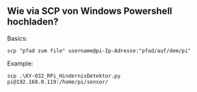 ## Wie via SCP von Windows Powershell hochladen?

Basics:

	scp "pfad zum file" username@pi-Ip-Adresse:"pfad/auf/dem/pi"

Example:

	scp .\KY-032_RPi_HindernisDetektor.py pi@192.168.0.119:/home/pi/sensor/